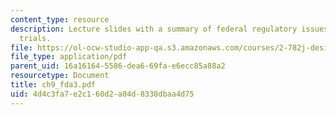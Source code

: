 ```yaml
---
content_type: resource
description: Lecture slides with a summary of federal regulatory issues and clinical
  trials.
file: https://ol-ocw-studio-app-qa.s3.amazonaws.com/courses/2-782j-design-of-medical-devices-and-implants-spring-2006/4d4c3fa7e2c160d2a04d8338dbaa4d75_ch9_fda3.pdf
file_type: application/pdf
parent_uid: 16a16164-5586-dea6-69fa-e6ecc85a88a2
resourcetype: Document
title: ch9_fda3.pdf
uid: 4d4c3fa7-e2c1-60d2-a04d-8338dbaa4d75
---
```


